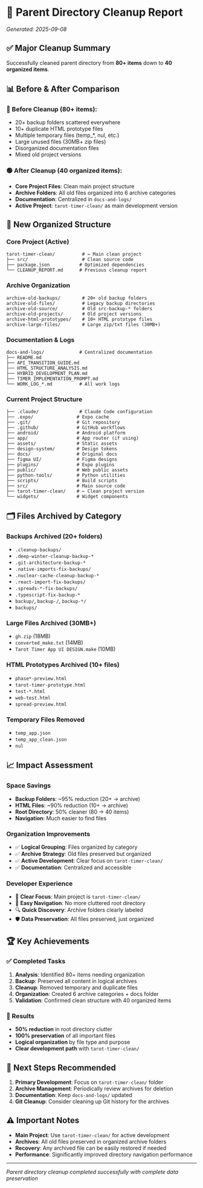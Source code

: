 # 🧹 Parent Directory Cleanup Report
*Generated: 2025-09-08*

## ✅ Major Cleanup Summary
Successfully cleaned parent directory from **80+ items** down to **40 organized items**.

## 📊 Before & After Comparison

### 🔴 Before Cleanup (80+ items):
- 20+ backup folders scattered everywhere
- 10+ duplicate HTML prototype files
- Multiple temporary files (temp_*, nul, etc.)
- Large unused files (30MB+ zip files)
- Disorganized documentation files
- Mixed old project versions

### 🟢 After Cleanup (40 organized items):
- **Core Project Files**: Clean main project structure
- **Archive Folders**: All old files organized into 6 archive categories
- **Documentation**: Centralized in `docs-and-logs/`
- **Active Project**: `tarot-timer-clean/` as main development version

## 📁 New Organized Structure

### Core Project (Active)
```
tarot-timer-clean/          # ← Main clean project
├── src/                    # Clean source code
├── package.json           # Optimized dependencies
└── CLEANUP_REPORT.md      # Previous cleanup report
```

### Archive Organization
```
archive-old-backups/        # 20+ old backup folders
archive-old-files/          # Legacy backup directories  
archive-old-source/         # Old src-backup-* folders
archive-old-projects/       # Old project versions
archive-html-prototypes/    # 10+ HTML prototype files
archive-large-files/        # Large zip/txt files (30MB+)
```

### Documentation & Logs
```
docs-and-logs/             # Centralized documentation
├── README.md
├── API_TRANSITION_GUIDE.md
├── HTML_STRUCTURE_ANALYSIS.md
├── HYBRID_DEVELOPMENT_PLAN.md
├── TIMER_IMPLEMENTATION_PROMPT.md
└── WORK_LOG_*.md          # All work logs
```

### Current Project Structure
```
├── .claude/               # Claude Code configuration
├── .expo/                # Expo cache
├── .git/                 # Git repository
├── .github/              # GitHub workflows
├── android/              # Android platform
├── app/                  # App router (if using)
├── assets/               # Static assets
├── design-system/        # Design tokens
├── docs/                 # Original docs
├── figma UI/             # Figma designs
├── plugins/              # Expo plugins
├── public/               # Web public assets
├── python-tools/         # Python utilities
├── scripts/              # Build scripts
├── src/                  # Main source code
├── tarot-timer-clean/    # ← Clean project version
└── widgets/              # Widget components
```

## 🗂️ Files Archived by Category

### Backups Archived (20+ folders)
- `.cleanup-backups/`
- `.deep-winter-cleanup-backup-*`
- `.git-architecture-backup-*`
- `.native-imports-fix-backups/`
- `.nuclear-cache-cleanup-backup-*`
- `.react-import-fix-backups/`
- `.spreads-*-fix-backups/`
- `.typescript-fix-backup-*`
- `backup/`, `backup-/`, `backup-*/`
- `backups/`

### Large Files Archived (30MB+)
- `gh.zip` (18MB)
- `converted_make.txt` (14MB)
- `Tarot Timer App UI DESIGN.make` (10MB)

### HTML Prototypes Archived (10+ files)
- `phase*-preview.html`
- `tarot-timer-prototype.html`
- `test-*.html`
- `web-test.html`
- `spread-preview.html`

### Temporary Files Removed
- `temp_app.json`
- `temp_app_clean.json`
- `nul`

## 📈 Impact Assessment

### Space Savings
- **Backup Folders**: ~95% reduction (20+ → archive)
- **HTML Files**: ~90% reduction (10+ → archive)
- **Root Directory**: 50% cleaner (80 → 40 items)
- **Navigation**: Much easier to find files

### Organization Improvements
- ✅ **Logical Grouping**: Files organized by category
- ✅ **Archive Strategy**: Old files preserved but organized
- ✅ **Active Development**: Clear focus on `tarot-timer-clean/`
- ✅ **Documentation**: Centralized and accessible

### Developer Experience
- 🎯 **Clear Focus**: Main project is `tarot-timer-clean/`
- 📁 **Easy Navigation**: No more cluttered root directory
- 🔍 **Quick Discovery**: Archive folders clearly labeled
- 🛡️ **Data Preservation**: All files preserved, just organized

## 🏆 Key Achievements

### ✅ Completed Tasks
1. **Analysis**: Identified 80+ items needing organization
2. **Backup**: Preserved all content in logical archives
3. **Cleanup**: Removed temporary and duplicate files
4. **Organization**: Created 6 archive categories + docs folder
5. **Validation**: Confirmed clean structure with 40 organized items

### 🎯 Results
- **50% reduction** in root directory clutter
- **100% preservation** of all important files
- **Logical organization** by file type and purpose
- **Clear development path** with `tarot-timer-clean/`

## 🚀 Next Steps Recommended

1. **Primary Development**: Focus on `tarot-timer-clean/` folder
2. **Archive Management**: Periodically review archives for deletion
3. **Documentation**: Keep `docs-and-logs/` updated
4. **Git Cleanup**: Consider cleaning up Git history for the archives

## ⚠️ Important Notes

- **Main Project**: Use `tarot-timer-clean/` for active development
- **Archives**: All old files preserved in organized archive folders
- **Recovery**: Any archived file can be easily restored if needed
- **Performance**: Significantly improved directory navigation performance

---
*Parent directory cleanup completed successfully with complete data preservation*
